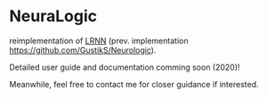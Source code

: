 # NeuraLogic
reimplementation of [LRNN](https://jair.org/index.php/jair/article/view/11203) (prev. implementation https://github.com/GustikS/Neurologic).

Detailed user guide and documentation comming soon (2020)!  

Meanwhile, feel free to contact me for closer guidance if interested.